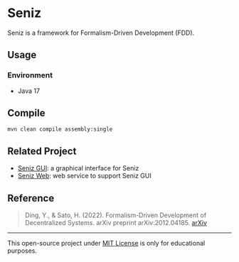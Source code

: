 # Seniz

Seniz is a framework for Formalism-Driven Development (FDD).

## Usage

### Environment

- Java 17

## Compile

```
mvn clean compile assembly:single
```

## Related Project

- [Seniz GUI](https://github.com/yepengding/Seniz-GUI): a graphical interface for Seniz
- [Seniz Web](https://github.com/yepengding/Seniz-Web): web service to support Seniz GUI

## Reference

> Ding, Y., & Sato, H. (2022). Formalism-Driven Development of Decentralized Systems. arXiv preprint arXiv:2012.04185.
> [arXiv](https://arxiv.org/abs/2012.04185)

---
This open-source project under [MIT License](https://github.com/yepengding/Seniz/blob/main/LICENSE) is only for
educational purposes.

